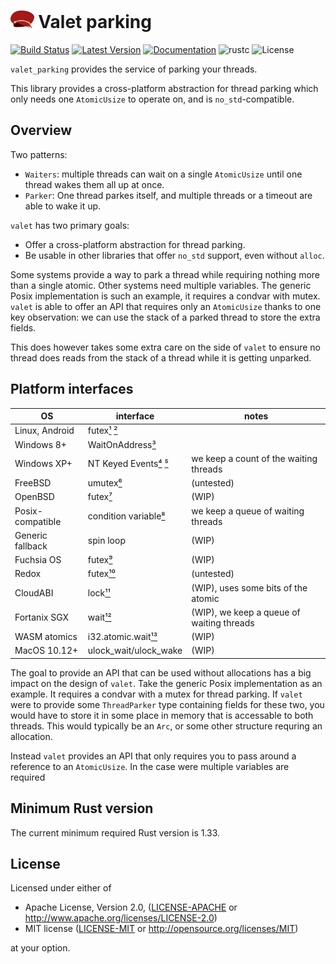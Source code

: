 # <img src="logo.svg" alt="" height="28px"> Valet parking

[![Build Status]][travis-ci.org] [![Latest Version]][crates.io] [![Documentation]][docs.rs] ![rustc] ![License]

`valet_parking` provides the service of parking your threads.

This library provides a cross-platform abstraction for thread parking which only needs one `AtomicUsize`
to operate on, and is `no_std`-compatible.

## Overview

Two patterns:
- `Waiters`: multiple threads can wait on a single `AtomicUsize` until one thread wakes them all up at once.
- `Parker`: One thread parkes itself, and multiple threads or a timeout are able to wake it up.

`valet` has two primary goals:
- Offer a cross-platform abstraction for thread parking.
- Be usable in other libraries that offer `no_std` support, even without `alloc`.

Some systems provide a way to park a thread while requiring nothing more than a single atomic. Other systems need multiple variables. The generic Posix implementation is such an example, it requires a condvar with mutex. `valet` is able to offer an API that requires only an `AtomicUsize` thanks to one key observation: we can use the stack of a parked thread to store the extra fields.

This does however takes some extra care on the side of `valet` to ensure no thread does reads from the stack of a thread while it is getting unparked.

## Platform interfaces

| OS               | interface               | notes
|------------------|-------------------------|------------------------------------------------------
| Linux, Android   | futex[¹] [²]            |
| Windows 8+       | WaitOnAddress[³]        |
| Windows XP+      | NT Keyed Events[⁴] [⁵]  | we keep a count of the waiting threads
| FreeBSD          | umutex[⁶]               | (untested)
| OpenBSD          | futex[⁷]                | (WIP)
| Posix-compatible | condition variable[⁸]   | we keep a queue of waiting threads
| Generic fallback | spin loop               | (WIP)
| Fuchsia OS       | futex[⁹]                | (WIP)
| Redox            | futex[¹⁰]               | (untested)
| CloudABI         | lock[¹¹]                | (WIP), uses some bits of the atomic
| Fortanix SGX     | wait[¹²]                | (WIP), we keep a queue of waiting threads
| WASM atomics     | i32.atomic.wait[¹³]     | (WIP)
| MacOS 10.12+     | ulock_wait/ulock_wake   | (WIP)


The goal to provide an API that can be used without allocations has a big impact on the design of `valet`. Take the generic Posix implementation as an example. It requires a condvar with a mutex for thread parking. If `valet` were to provide some `ThreadParker` type containing fields for these two, you would have to store it in some place in memory that is accessable to both threads. This would typically be an `Arc`, or some other structure requring an allocation.

Instead `valet` provides an API that only requires you to pass around a reference to an `AtomicUsize`.
In the case were multiple variables are required


## Minimum Rust version

The current minimum required Rust version is 1.33.

## License

Licensed under either of

 * Apache License, Version 2.0, ([LICENSE-APACHE](LICENSE-APACHE) or http://www.apache.org/licenses/LICENSE-2.0)
 * MIT license ([LICENSE-MIT](LICENSE-MIT) or http://opensource.org/licenses/MIT)

at your option.


[Build Status]: https://travis-ci.org/pitdicker/valet_parking.svg?branch=master
[travis-ci.org]: https://travis-ci.org/pitdicker/valet_parking
[Latest version]: https://img.shields.io/crates/v/rand.svg
[crates.io]: https://crates.io/crates/valet_parking
[Documentation]: https://docs.rs/valet_parking/badge.svg
[docs.rs]: https://docs.rs/valet_parking
[rustc]: https://img.shields.io/badge/rustc-1.33+-blue.svg
[License]: https://img.shields.io/crates/l/valet_parking.svg

[¹]: http://man7.org/linux/man-pages/man2/futex.2.html
[²]: https://www.akkadia.org/drepper/futex.pdf
[³]: https://docs.microsoft.com/en-us/windows/win32/api/synchapi/nf-synchapi-waitonaddress
[⁴]: http://locklessinc.com/articles/keyed_events/
[⁵]: http://joeduffyblog.com/2006/11/28/windows-keyed-events-critical-sections-and-new-vista-synchronization-features/
[⁶]: https://www.freebsd.org/cgi/man.cgi?query=_umtx_op
[⁷]: https://man.openbsd.org/futex
[⁸]: https://pubs.opengroup.org/onlinepubs/7908799/xsh/pthread_cond_wait.html
[⁹]: https://fuchsia.dev/fuchsia-src/reference/syscalls/futex_wait
[¹⁰]: https://doc.redox-os.org/kernel/kernel/syscall/futex/index.html
[¹¹]: https://nuxi.nl/blog/2016/06/22/cloudabi-futexes.html
[¹²]: https://docs.rs/fortanix-sgx-abi/0.3.3/fortanix_sgx_abi/struct.Usercalls.html#tcs-event-queues
[¹³]: https://github.com/WebAssembly/threads/blob/master/proposals/threads/Overview.md